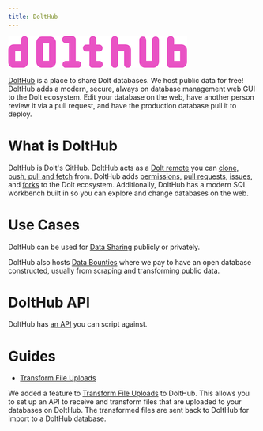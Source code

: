 ```yaml
---
title: DoltHub
---
```


![](../../.gitbook/assets/dolthub-logo.png)

[DoltHub](https://www.dolthub.com) is a place to share Dolt databases. We host public data for free! DoltHub adds a modern, secure, always on database management web GUI to the Dolt ecosystem. Edit your database on the web, have another person review it via a pull request, and have the production database pull it to deploy.

# What is DoltHub

DoltHub is Dolt's GitHub. DoltHub acts as a [Dolt remote](../../concepts/dolt/git/remotes.md) you can [clone, push, pull and fetch](../../reference/cli.md) from. DoltHub adds [permissions](../../concepts/dolthub/permissions.md), [pull requests](../../concepts/dolthub/prs.md), [issues](../../concepts/dolthub/issues.md), and [forks](../../concepts/dolthub/forks.md) to the Dolt ecosystem. Additionally, DoltHub has a modern SQL workbench built in so you can explore and change databases on the web.

# Use Cases

DoltHub can be used for [Data Sharing](./data-sharing.md) publicly or privately.

DoltHub also hosts [Data Bounties](./data-bounties.md) where we pay to have an open database constructed, usually from scraping and transforming public data.

# DoltHub API

DoltHub has [an API](./dolthub-api/README.md) you can script against. 

# Guides

- [Transform File Uploads](./transform-uploads.md)

We added a feature to [Transform File Uploads](./transform-uploads.md) to DoltHub. This allows you to set up an API to receive and transform files that are uploaded to your databases on DoltHub. The transformed files are sent back to DoltHub for import to a DoltHub database.
